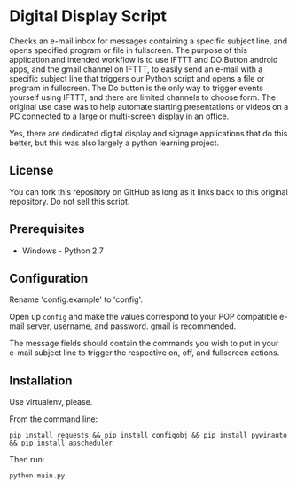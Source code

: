 # Digital Display Script
Checks an e-mail inbox for messages containing a specific subject line, and opens specified program or file in fullscreen.  The purpose of this application and intended workflow is to use IFTTT and DO Button android apps, and the gmail channel on IFTTT, to easily send an e-mail with a specific subject line that triggers our Python script and opens a file or program in fullscreen.  The Do button is the only way to trigger events yourself using IFTTT, and there are limited channels to choose form.  The original use case was to help automate starting presentations or videos on a PC connected to a large or multi-screen display in an office.  

Yes, there are dedicated digital display and signage applications that do this better, but this was also largely a python learning project.   

License
------------

You can fork this repository on GitHub as long as it links back to this original repository. Do not sell this script.

Prerequisites
------------

  * Windows - Python 2.7
  
Configuration
------------
Rename 'config.example' to 'config'.

Open up `config` and make the values correspond to your POP compatible e-mail server, username, and password.  gmail is recommended.

The message fields should contain the commands you wish to put in your e-mail subject line to trigger the respective on, off, and fullscreen actions.

Installation
------------
Use virtualenv, please.

From the command line:

	pip install requests && pip install configobj && pip install pywinauto && pip install apscheduler
	
Then run:

	python main.py